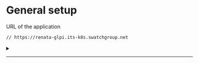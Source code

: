 # General setup

URL of the application&#x20;

```url
// https://renata-glpi.its-k8s.swatchgroup.net
```



<details>

<summary></summary>



</details>

***
